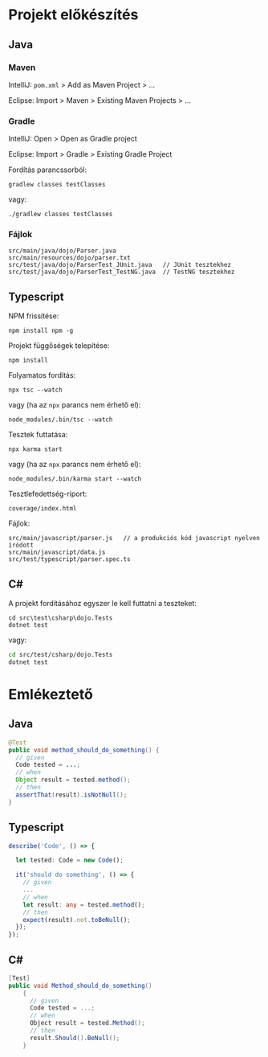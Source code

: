 # Projekt előkészítés

## Java

### Maven

IntelliJ: `pom.xml` > Add as Maven Project > ...

Eclipse: Import > Maven > Existing Maven Projects > ...

### Gradle

IntelliJ: Open > Open as Gradle project

Eclipse: Import > Gradle > Existing Gradle Project

Fordítás parancssorból:

```
gradlew classes testClasses
```

vagy:

```
./gradlew classes testClasses
```

### Fájlok

```
src/main/java/dojo/Parser.java
src/main/resources/dojo/parser.txt
src/test/java/dojo/ParserTest_JUnit.java   // JUnit tesztekhez
src/test/java/dojo/ParserTest_TestNG.java  // TestNG tesztekhez
```

## Typescript

NPM frissítése:

```
npm install npm -g
```

Projekt függőségek telepítése:

```
npm install
```

Folyamatos fordítás:

```
npx tsc --watch
```

vagy (ha az `npx` parancs nem érhető el):

```
node_modules/.bin/tsc --watch
```

Tesztek futtatása:

```
npx karma start
```

vagy (ha az `npx` parancs nem érhető el):

```
node_modules/.bin/karma start --watch
```

Tesztlefedettség-riport:

```
coverage/index.html
```

Fájlok:

```
src/main/javascript/parser.js   // a produkciós kód javascript nyelven íródott
src/main/javascript/data.js
src/test/typescript/parser.spec.ts
```

## C#

A projekt fordításához egyszer le kell futtatni a teszteket:

```
cd src\test\csharp\dojo.Tests
dotnet test
```

vagy:

```bash
cd src/test/csharp/dojo.Tests
dotnet test
```

# Emlékeztető

## Java

```java
@Test
public void method_should_do_something() {
  // given
  Code tested = ...;
  // when
  Object result = tested.method();
  // then
  assertThat(result).isNotNull();
}
```

## Typescript

```typescript
describe('Code', () => {

  let tested: Code = new Code();

  it('should do something', () => {
    // given
    ...
    // when
    let result: any = tested.method();
    // then
    expect(result).not.toBeNull();
  });
});
```

## C#

```csharp
[Test]
public void Method_should_do_something()
    {
      // given
      Code tested = ...;
      // when
      Object result = tested.Method();
      // then
      result.Should().BeNull();
    }
```

